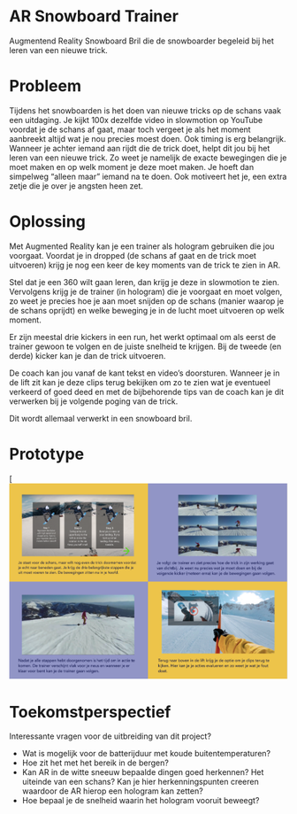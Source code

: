 # AR Snowboard Trainer
Augmentend Reality Snowboard Bril die de snowboarder begeleid bij het leren van een nieuwe trick.

# Probleem
Tijdens het snowboarden is het doen van nieuwe tricks op de schans vaak een uitdaging.
Je kijkt 100x dezelfde video in slowmotion op YouTube voordat je de schans af gaat, maar toch vergeet je als het moment aanbreekt altijd wat je nou precies moest doen. Ook timing is erg  belangrijk.
Wanneer je achter iemand aan rijdt die de trick doet, helpt dit jou bij het leren van een nieuwe trick. Zo weet je namelijk de exacte bewegingen die je moet maken en op welk moment je deze moet maken. Je hoeft dan simpelweg “alleen maar” iemand na te doen. 
Ook motiveert het je, een extra zetje die je over je angsten heen zet.  

# Oplossing
Met Augmented Reality kan je een trainer als hologram gebruiken die jou voorgaat. Voordat je in dropped (de schans af gaat en de trick moet uitvoeren)  krijg je nog een keer de key moments van de trick te zien in AR. 

Stel dat je een 360 wilt gaan leren, dan krijg je deze in slowmotion te zien.
Vervolgens krijg je de trainer (in hologram) die je voorgaat en moet volgen, zo weet je precies hoe je aan moet snijden op de schans (manier waarop je de schans oprijdt) en welke beweging je in de lucht moet uitvoeren op welk moment.

Er zijn meestal drie kickers in een run, het werkt optimaal om als eerst de trainer gewoon te volgen en de juiste snelheid te krijgen. Bij de tweede (en derde) kicker kan je dan de trick uitvoeren.

De coach kan jou vanaf de kant tekst en video’s doorsturen. Wanneer je in de lift zit kan je deze clips terug bekijken om zo te zien wat je eventueel verkeerd of goed deed en met de bijbehorende tips van de coach kan je dit verwerken bij je volgende poging van de trick. 

Dit wordt allemaal verwerkt in een snowboard bril. 

# Prototype

[![Prototype](https://github.com/Shakirahadjih/AR-Snowboard-Trainer/blob/main/images/Schermafbeelding%202021-11-19%20om%2017.28.37.png)

# Toekomstperspectief

Interessante vragen voor de uitbreiding van dit project? 

- Wat is mogelijk voor de batterijduur met koude buitentemperaturen?
- Hoe zit het met het bereik in de bergen?
- Kan AR in de witte sneeuw bepaalde dingen goed herkennen? Het uiteinde van een schans? Kan je hier herkenningspunten creeren waardoor de AR hierop een hologram kan zetten?
- Hoe bepaal je de snelheid waarin het hologram vooruit beweegt?

